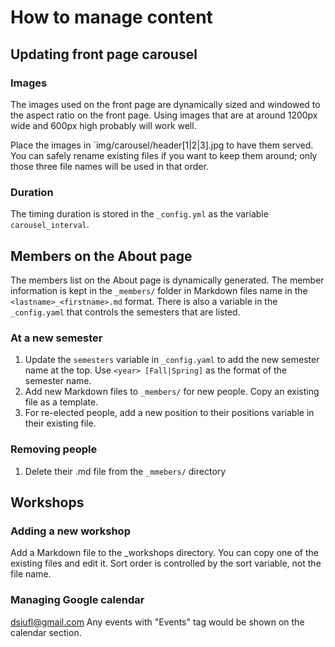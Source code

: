 # How to manage content

## Updating front page carousel

### Images

The images used on the front page are dynamically sized and windowed to the 
aspect ratio on the front page. Using images that are at around 1200px wide
and 600px high probably will work well.

Place the images in `img/carousel/header[1|2|3].jpg to have them served. You
can safely rename existing files if you want to keep them around; only those
three file names will be used in that order.

### Duration

The timing duration is stored in the `_config.yml` as the variable 
`carousel_interval`.

## Members on the About page

The members list on the About page is dynamically generated. The member 
information is kept in the `_members/` folder in Markdown files name in the 
`<lastname>_<firstname>.md` format. There is also a variable in the 
`_config.yaml` that controls the semesters that are listed.

### At a new semester

1. Update the `semesters` variable in `_config.yaml` to add the new semester name
at the top. Use `<year> [Fall|Spring]` as the format of the semester name.
1. Add new Markdown files to `_members/` for new people. Copy an existing file
as a template.
1. For re-elected people, add a new position to their positions variable in
their existing file.

### Removing people

1. Delete their .md file from the `_mmebers/` directory

## Workshops

### Adding a new workshop

Add a Markdown file to the _workshops directory. You can copy one of the 
existing files and edit it. Sort order is controlled by the sort variable, not
the file name.

### Managing Google calendar 
dsiufl@gmail.com 
Any events with "Events" tag would be shown on the calendar section.

